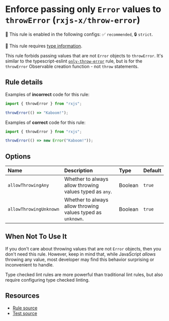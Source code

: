 # Enforce passing only `Error` values to `throwError` (`rxjs-x/throw-error`)

💼 This rule is enabled in the following configs: ✅ `recommended`, 🔒 `strict`.

💭 This rule requires [type information](https://typescript-eslint.io/linting/typed-linting).

<!-- end auto-generated rule header -->

This rule forbids passing values that are not `Error` objects to `throwError`.
It's similar to the typescript-eslint [`only-throw-error`](https://typescript-eslint.io/rules/only-throw-error/) rule,
but is for the `throwError` Observable creation function - not `throw` statements.

## Rule details

Examples of **incorrect** code for this rule:

```ts
import { throwError } from "rxjs";

throwError(() => "Kaboom!");
```

Examples of **correct** code for this rule:

```ts
import { throwError } from "rxjs";

throwError(() => new Error("Kaboom!"));
```

## Options

<!-- begin auto-generated rule options list -->

| Name                   | Description                                                 | Type    | Default |
| :--------------------- | :---------------------------------------------------------- | :------ | :------ |
| `allowThrowingAny`     | Whether to always allow throwing values typed as `any`.     | Boolean | `true`  |
| `allowThrowingUnknown` | Whether to always allow throwing values typed as `unknown`. | Boolean | `true`  |

<!-- end auto-generated rule options list -->

## When Not To Use It

If you don't care about throwing values that are not `Error` objects, then you don't need this rule.
However, keep in mind that, while JavaScript _allows_ throwing any value,
most developer may find this behavior surprising or inconvenient to handle.

Type checked lint rules are more powerful than traditional lint rules, but also require configuring type checked linting.

## Resources

- [Rule source](https://github.com/JasonWeinzierl/eslint-plugin-rxjs-x/blob/main/src/rules/throw-error.ts)
- [Test source](https://github.com/JasonWeinzierl/eslint-plugin-rxjs-x/blob/main/tests/rules/throw-error.test.ts)
